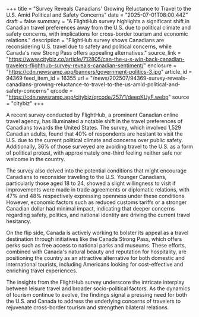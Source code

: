 +++
title = "Survey Reveals Canadians' Growing Reluctance to Travel to the U.S. Amid Political and Safety Concerns"
date = "2025-07-01T08:00:44Z"
draft = false
summary = "A FlightHub survey highlights a significant shift in Canadian travel preferences away from the U.S. due to political climate and safety concerns, with implications for cross-border tourism and economic relations."
description = "FlightHub survey shows Canadians are reconsidering U.S. travel due to safety and political concerns, while Canada's new Strong Pass offers appealing alternatives."
source_link = "https://www.citybiz.co/article/712805/can-the-u-s-win-back-canadian-travelers-flighthub-survey-reveals-canadian-sentiment/"
enclosure = "https://cdn.newsramp.app/banners/government-politics-3.jpg"
article_id = 94369
feed_item_id = 16355
url = "/news/202507/94369-survey-reveals-canadians-growing-reluctance-to-travel-to-the-us-amid-political-and-safety-concerns"
qrcode = "https://cdn.newsramp.app/citybiz/qrcode/257/1/deepKUyF.webp"
source = "citybiz"
+++

<p>A recent survey conducted by FlightHub, a prominent Canadian online travel agency, has illuminated a notable shift in the travel preferences of Canadians towards the United States. The survey, which involved 1,529 Canadian adults, found that 40% of respondents are hesitant to visit the U.S. due to the current political climate and concerns over public safety. Additionally, 36% of those surveyed are avoiding travel to the U.S. as a form of political protest, with approximately one-third feeling neither safe nor welcome in the country.</p><p>The survey also delved into the potential conditions that might encourage Canadians to reconsider traveling to the U.S. Younger Canadians, particularly those aged 18 to 24, showed a slight willingness to visit if improvements were made in trade agreements or diplomatic relations, with 47% and 48% respectively expressing openness under these conditions. However, economic factors such as reduced customs tariffs or a stronger Canadian dollar had minimal impact, indicating that deeper concerns regarding safety, politics, and national identity are driving the current travel hesitancy.</p><p>On the flip side, Canada is actively working to bolster its appeal as a travel destination through initiatives like the Canada Strong Pass, which offers perks such as free access to national parks and museums. These efforts, combined with Canada's natural beauty and reputation for hospitality, are positioning the country as an attractive alternative for both domestic and international tourists, including Americans looking for cost-effective and enriching travel experiences.</p><p>The insights from the FlightHub survey underscore the intricate interplay between leisure travel and broader socio-political factors. As the dynamics of tourism continue to evolve, the findings signal a pressing need for both the U.S. and Canada to address the underlying concerns of travelers to rejuvenate cross-border tourism and strengthen bilateral relations.</p>
